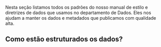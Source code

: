 Nesta seção listamos todos os padrões do nosso manual de estilo e diretrizes de dados que usamos no departamento de Dados. Eles nos ajudam a manter os dados e metadados que publicamos com qualidade alta.
 
## Como estão estruturados os dados?